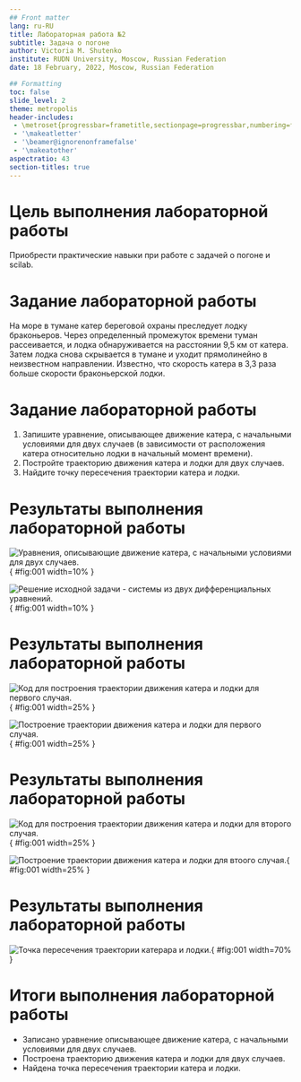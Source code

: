 ```yaml
---
## Front matter
lang: ru-RU
title: Лабораторная работа №2
subtitle: Задача о погоне 
author: Victoria M. Shutenko
institute: RUDN University, Moscow, Russian Federation
date: 18 February, 2022, Moscow, Russian Federation

## Formatting
toc: false
slide_level: 2
theme: metropolis
header-includes: 
 - \metroset{progressbar=frametitle,sectionpage=progressbar,numbering=fraction}
 - '\makeatletter'
 - '\beamer@ignorenonframefalse'
 - '\makeatother'
aspectratio: 43
section-titles: true
---
```

# Цель выполнения лабораторной работы

Приобрести практические навыки при работе с задачей о погоне и scilab.

# Задание лабораторной работы

На море в тумане катер береговой охраны преследует лодку браконьеров.
Через определенный промежуток времени туман рассеивается, и лодка
обнаруживается на расстоянии 9,5 км от катера. Затем лодка снова скрывается в
тумане и уходит прямолинейно в неизвестном направлении. Известно, что скорость
катера в 3,3 раза больше скорости браконьерской лодки.


# Задание лабораторной работы

1. Запишите уравнение, описывающее движение катера, с начальными условиями для двух случаев (в зависимости от расположения катера относительно лодки в начальный момент времени).
2. Постройте траекторию движения катера и лодки для двух случаев.
3. Найдите точку пересечения траектории катера и лодки.

# Результаты выполнения лабораторной работы

![Уравнения, описывающие движение катера, с начальными условиями для двух случаев.](image/image1.png){ #fig:001 width=10% }

![Решение исходной задачи - системы из двух дифференциальных уравнений.](image/image2.png){ #fig:001 width=10% }

# Результаты выполнения лабораторной работы

![Код для построения траектории движения катера и лодки для первого случая.](image/image3.png){ #fig:001 width=25% }

![Построение траектории движения катера и лодки для первого случая.](image/image4.png){ #fig:001 width=25% }

# Результаты выполнения лабораторной работы

![Код для построения траектории движения катера и лодки для второго случая.](image/image5.png){ #fig:001 width=25% }

![Построение траектории движения катера и лодки для втоого случая.](image/image6.png){ #fig:001 width=25% }

# Результаты выполнения лабораторной работы

![Точка пересечения траектории катерара и лодки.](image/image7.png){ #fig:001 width=70% }

# Итоги выполнения лабораторной работы

- Записано уравнение  описывающее движение катера, с начальными условиями для двух случаев.
- Построена траекторию движения катера и лодки для двух случаев.
- Найдена точка пересечения траектории катера и лодки. 



